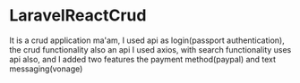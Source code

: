 # LaravelReactCrud


It is a crud application ma'am, I used api as login(passport authentication), 
the crud functionality also an api I used axios,  with search functionality uses api also, 
and I added two features the payment method(paypal) and text messaging(vonage)
